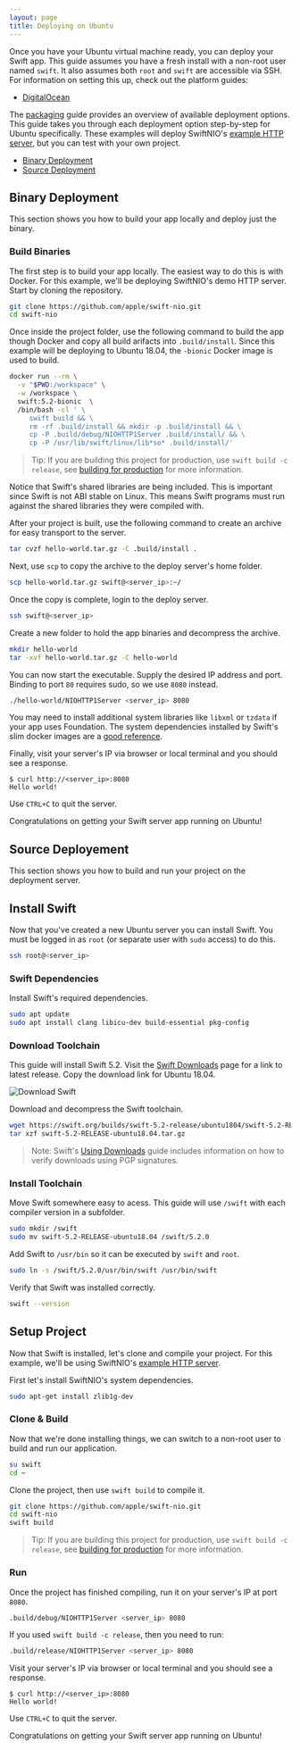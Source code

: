 ```yaml
---
layout: page
title: Deploying on Ubuntu
---
```


Once you have your Ubuntu virtual machine ready, you can deploy your Swift app. This guide assumes you have a fresh install with a non-root user named `swift`. It also assumes both `root` and `swift` are accessible via SSH. For information on setting this up, check out the platform guides:

- [DigitalOcean]({{site.url}}/server/guides/deploying/digital-ocean)

The [packaging]({{site.url}}/server/guides/packaging) guide provides an overview of available deployment options. This guide takes you through each deployment option step-by-step for Ubuntu specifically. These examples will deploy SwiftNIO's [example HTTP server](https://github.com/apple/swift-nio/tree/master/Sources/NIOHTTP1Server), but you can test with your own project.

- [Binary Deployment](#binary-deployment)
- [Source Deployment](#source-deployment)

## Binary Deployment

This section shows you how to build your app locally and deploy just the binary. 

### Build Binaries

The first step is to build your app locally. The easiest way to do this is with Docker. For this example, we'll be deploying SwiftNIO's demo HTTP server. Start by cloning the repository.

```sh
git clone https://github.com/apple/swift-nio.git
cd swift-nio
```

Once inside the project folder, use the following command to build the app though Docker and copy all build arifacts into `.build/install`. Since this example will be deploying to Ubuntu 18.04, the `-bionic` Docker image is used to build.

```sh
docker run --rm \
  -v "$PWD:/workspace" \
  -w /workspace \
  swift:5.2-bionic  \
  /bin/bash -cl ' \
     swift build && \
     rm -rf .build/install && mkdir -p .build/install && \
     cp -P .build/debug/NIOHTTP1Server .build/install/ && \
     cp -P /usr/lib/swift/linux/lib*so* .build/install/'
```

> Tip: If you are building this project for production, use `swift build -c release`, see [building for production]({{site.url}}/server/guides/building/#building-for-production) for more information.

Notice that Swift's shared libraries are being included. This is important since Swift is not ABI stable on Linux. This means Swift programs must run against the shared libraries they were compiled with. 

After your project is built, use the following command to create an archive for easy transport to the server. 

```sh
tar cvzf hello-world.tar.gz -C .build/install .
```

Next, use `scp` to copy the archive to the deploy server's home folder.

```sh
scp hello-world.tar.gz swift@<server_ip>:~/
```

Once the copy is complete, login to the deploy server.

```sh
ssh swift@<server_ip>
```

Create a new folder to hold the app binaries and decompress the archive.

```sh
mkdir hello-world
tar -xvf hello-world.tar.gz -C hello-world
```

You can now start the executable. Supply the desired IP address and port. Binding to port `80` requires sudo, so we use `8080` instead.

[TODO]: <> (Link to Nginx guide once available for serving on port 80)

```sh
./hello-world/NIOHTTP1Server <server_ip> 8080
```

You may need to install additional system libraries like `libxml` or `tzdata` if your app uses Foundation. The system dependencies installed by Swift's slim docker images are a [good reference](https://github.com/apple/swift-docker/blob/master/5.2/ubuntu/18.04/slim/Dockerfile).

Finally, visit your server's IP via browser or local terminal and you should see a response.

```
$ curl http://<server_ip>:8080
Hello world!
```

Use `CTRL+C` to quit the server.

Congratulations on getting your Swift server app running on Ubuntu!

## Source Deployement

This section shows you how to build and run your project on the deployment server.

## Install Swift

Now that you've created a new Ubuntu server you can install Swift. You must be logged in as `root` (or separate user with `sudo` access) to do this.

```sh
ssh root@<server_ip>
```

### Swift Dependencies

Install Swift's required dependencies.

```sh
sudo apt update
sudo apt install clang libicu-dev build-essential pkg-config
```

### Download Toolchain

This guide will install Swift 5.2. Visit the [Swift Downloads](https://swift.org/download/#releases) page for a link to latest release. Copy the download link for Ubuntu 18.04.

![Download Swift]({{site.url}}/assets/images/server-guides/swift-download-ubuntu-18-copy-link.png)

Download and decompress the Swift toolchain.

```sh
wget https://swift.org/builds/swift-5.2-release/ubuntu1804/swift-5.2-RELEASE/swift-5.2-RELEASE-ubuntu18.04.tar.gz
tar xzf swift-5.2-RELEASE-ubuntu18.04.tar.gz
```

> Note: Swift's [Using Downloads](https://swift.org/download/#using-downloads) guide includes information on how to verify downloads using PGP signatures.

### Install Toolchain

Move Swift somewhere easy to acess. This guide will use `/swift` with each compiler version in a subfolder. 

```sh
sudo mkdir /swift
sudo mv swift-5.2-RELEASE-ubuntu18.04 /swift/5.2.0
```

Add Swift to `/usr/bin` so it can be executed by `swift` and `root`.

```sh
sudo ln -s /swift/5.2.0/usr/bin/swift /usr/bin/swift
```

Verify that Swift was installed correctly.

```sh
swift --version
```

## Setup Project

Now that Swift is installed, let's clone and compile your project. For this example, we'll be using SwiftNIO's [example HTTP server](https://github.com/apple/swift-nio/tree/master/Sources/NIOHTTP1Server).

First let's install SwiftNIO's system dependencies.

```sh
sudo apt-get install zlib1g-dev
```

### Clone & Build

Now that we're done installing things, we can switch to a non-root user to build and run our application.

```sh
su swift
cd ~
```

Clone the project, then use `swift build` to compile it.

```sh
git clone https://github.com/apple/swift-nio.git
cd swift-nio
swift build
```

> Tip: If you are building this project for production, use `swift build -c release`, see [building for production]({{site.url}}/server/guides/building/#building-for-production) for more information.

### Run

Once the project has finished compiling, run it on your server's IP at port `8080`. 

```sh
.build/debug/NIOHTTP1Server <server_ip> 8080
```

If you used `swift build -c release`, then you need to run:

```sh
.build/release/NIOHTTP1Server <server_ip> 8080
```

Visit your server's IP via browser or local terminal and you should see a response.

```
$ curl http://<server_ip>:8080
Hello world!
```

Use `CTRL+C` to quit the server.

Congratulations on getting your Swift server app running on Ubuntu!
